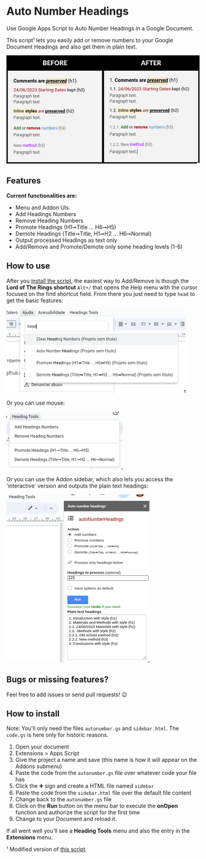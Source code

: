 # Auto Number Headings
Use Google Apps Script to Auto Number Headings in a Google Document.

This script¹ lets you easily add or remove numbers to your Google Document Headings and also get them in plain text.

![before-after](2023-06-09-17-36-41.png)

## Features
**Current functionalities are:**

- Menu and Addon UIs.
- Add Headings Numbers
- Remove Heading Numbers
- Promote Headings (H1➙Title ... H6➙H5)
- Demote Headings (Title➙Title, H1➙H2 ... H6➙Normal)
- Output processed Headings as text only
- Add/Remove and Promote/Demote only some heading levels (1-6)

## How to use
After you [install the script](#how-to-install), the easiest way to Add/Remove is though the **Lord of The Rings shortcut** `Alt+/` that opens the Help menu with the cursor focused on the find shortcut field. From there you just need to type `head` to get the basic features:

![shortcut](2023-06-11-17-38-33.png)

Or you can use mouse:

![menu](2023-06-11-17-58-02.png)

Or you can use the Addon sidebar, which also lets you access the 'interactive' version and outputs the plain text headings:

![addon](2023-06-11-16-41-33.png)

## Bugs or missing features?
Feel free to add issues or send pull requests! 😉

## How to install

Note: You'll only need the files `autonumber.gs` and `sidebar.html`. The `code.gs` is here only for historic reasons.

1. Open your document
2. Extensions > Apps Script
3. Give the project a name and save (this name is how it will appear on the Addons submenu)
4. Paste the code from the `autonumber.gs` file over whatever code your file has
5. Click the ➕ sign and create a HTML file named `sidebar`
6. Paste the code from the `sidebar.html` file over the default file content
7. Change back to the `autonumber.gs` file 
8. Click on the **Run** button on the menu bar to execute the **onOpen** function and authorize the script for the first time
9. Change to your Document and reload it.

If all went well you'll see a **Heading Tools** menu and also the entry in the **Extensions** menu.

¹ Modified version of [this script](http://pro-web.at/archives/auto-numbering-your-google-docs-headings).
